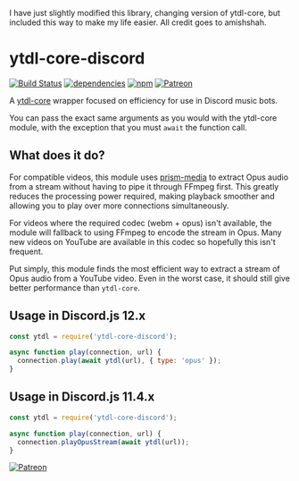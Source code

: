 I have just slightly modified this library, changing version of ytdl-core, but included this way to make my life easier. All credit goes to amishshah.

# ytdl-core-discord

[![Build Status](https://travis-ci.org/amishshah/ytdl-core-discord.svg?branch=master)](https://travis-ci.org/amishshah/ytdl-core-discord)
[![dependencies](https://david-dm.org/amishshah/ytdl-core-discord/status.svg)](https://david-dm.org/amishshah/ytdl-core-discord)
[![npm](https://img.shields.io/npm/dt/ytdl-core-discord.svg)](https://www.npmjs.com/package/ytdl-core-discord)
[![Patreon](https://img.shields.io/badge/donate-patreon-F96854.svg)](https://www.patreon.com/discordjs)

A [ytdl-core](https://github.com/fent/node-ytdl-core/) wrapper focused on efficiency for use in Discord music bots.

You can pass the exact same arguments as you would with the ytdl-core module, with the exception that
you must `await` the function call.  

## What does it do?

For compatible videos, this module uses [prism-media](https://github.com/amishshah/prism-media)
to extract Opus audio from a stream without having to pipe it through FFmpeg first. This greatly
reduces the processing power required, making playback smoother and allowing you to play over
more connections simultaneously.

For videos where the required codec (webm + opus) isn't available, the module will fallback to
using FFmpeg to encode the stream in Opus. Many new videos on YouTube are available in this codec
so hopefully this isn't frequent.

Put simply, this module finds the most efficient way to extract a stream of Opus audio from a
YouTube video. Even in the worst case, it should still give better performance than `ytdl-core`.

## Usage in Discord.js 12.x

```js
const ytdl = require('ytdl-core-discord');

async function play(connection, url) {
  connection.play(await ytdl(url), { type: 'opus' });
}
```

## Usage in Discord.js 11.4.x

```js
const ytdl = require('ytdl-core-discord');

async function play(connection, url) {
  connection.playOpusStream(await ytdl(url));
}
```

[![Patreon](https://c5.patreon.com/external/logo/become_a_patron_button.png)](https://www.patreon.com/discordjs)
